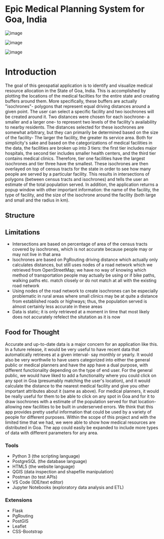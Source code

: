 # Epic Medical Planning System for Goa, India

![image](https://encrypted-tbn0.gstatic.com/images?q=tbn:ANd9GcQyl7huqPy2dusDP6E28398gOXTci-h4eDmrxA-iEmGuEqZ2VHXJjp1mUs6-SqLbs2l8UU&usqp=CAU)

![image](https://www.attainia.com/wp-content/uploads/2018/05/Healthcare-facility-hospital.jpg)

![image](https://www.constructionexec.com/assets/site_18/images/article/092320032249.jpg?width=1280)



# Introduction

The goal of this geospatial application is to identify and visualize medical resource allocation in the State of Goa, India. This is accomplished by plotting the locations of the medical facilties for the entire state and creating buffers around them. More specifically, these buffers are actually "isochrones"- polygons that represent equal driving distances around a given point. The user can select a specific facility and two isochrones will be created around it. Two distances were chosen for each isochrone- a smaller and a larger one- to represent two levels of the facility's availability to nearby residents. The distances selected for these isochrones are somewhat arbitrary, but they can primarily be determined based on the size of the facility- The larger the facility, the greater its service area. Both for simplicity's sake and based on the categorizations of medical facilities in the data, the facilities are broken up into 3 tiers: the first tier includes major hospitals, the second tier includes smaller health centers, and the third tier contains medical clinics. Therefore, tier one facilities have the largest isochrones and tier three have the smallest. These isochrones are then overlayed on top of census tracts for the state in order to see how many people are served by a particular facility. This results in intersections of polygons (between census tracts and isochrones) and tells the user an estimate of the total population served. In addition, the application returns a popup window with other important information: the name of the facility, the type of facility, and the size of the isochrone around the facility (both large and small and the radius in km).

## Structure


## Limitations
- Intersections are based on percentage of area of the census tracts covered by isochrones, which is not accurate because people may or may not live in that area
- Isochrones are based on PgRouting driving distance which actually only calculates distances, but still uses nodes of a road network which we retrieved from OpenStreetMap; we have no way of knowing which method of transportation people may actually be using or if bike paths, walking paths etc. match closely or do not match at all with the existing road network
-  Using nodes of the road network to create isochrones can be especially problematic in rural areas where small clinics may be at quite a distance from established roads or highways; thus, the population served is almost certainly less accurate in these areas
-  Data is static; it is only retrieved at a moment in time that most likely does not accurately refelect the situtation as it is now

## Food for Thought

Accurate and up-to-date data is a major concern for an application like this. In a future release, it would be very useful to have recent data that automatically retrieves at a given interval- say monthly or yearly. 
It would also be very worthwile to have users categorized into either the general public or medical planners and have the app have a dual purpose, with different functionality depending on the type of end user. For the general public, we would have liked to add a functionality where you could click on any spot in Goa (presumably matching the user's location), and it would calculate the distance to the nearest medical facility and give you other important attributes about it (same as above). For medical planners, it would be really useful for them to be able to click on any spot in Goa and for it to draw isochrones with a estimate of the population served for that location- allowing new facilities to be built in underserved errors.
We think that this app provides pretty useful information that could be used by a variety of people for different purposes. Within the scope of this project and with the limited time that we had, we were able to show how medical resources are distributed in Goa. The app could easily be expanded to include more types of data with different parameters for any area.

### Tools

- Python 3 (the scripting language)
- PostgreSQL (the database language)
- HTML5 (the website language)
- QGIS (data inspection and shapefile manipulation)
- Postman (to test APIs)
- VS Code (IDE/text editor)
- Jupyter Notebooks (exploratory data analysis and ETL)

### Extensions

- Flask
- PgRouting
- PostGIS
- Leaflet
- CSS-Bootstrap
